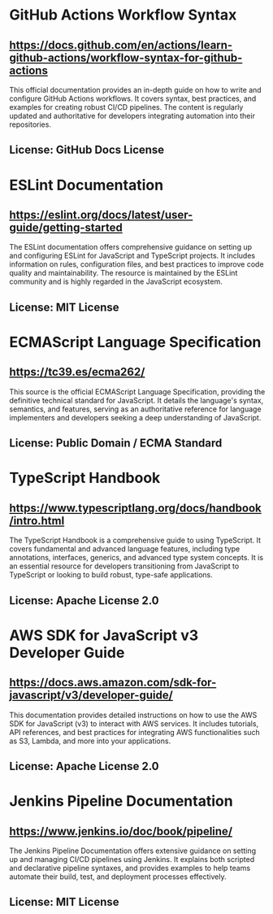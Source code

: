 # GitHub Actions Workflow Syntax
## https://docs.github.com/en/actions/learn-github-actions/workflow-syntax-for-github-actions
This official documentation provides an in-depth guide on how to write and configure GitHub Actions workflows. It covers syntax, best practices, and examples for creating robust CI/CD pipelines. The content is regularly updated and authoritative for developers integrating automation into their repositories.
## License: GitHub Docs License

# ESLint Documentation
## https://eslint.org/docs/latest/user-guide/getting-started
The ESLint documentation offers comprehensive guidance on setting up and configuring ESLint for JavaScript and TypeScript projects. It includes information on rules, configuration files, and best practices to improve code quality and maintainability. The resource is maintained by the ESLint community and is highly regarded in the JavaScript ecosystem.
## License: MIT License

# ECMAScript Language Specification
## https://tc39.es/ecma262/
This source is the official ECMAScript Language Specification, providing the definitive technical standard for JavaScript. It details the language's syntax, semantics, and features, serving as an authoritative reference for language implementers and developers seeking a deep understanding of JavaScript.
## License: Public Domain / ECMA Standard

# TypeScript Handbook
## https://www.typescriptlang.org/docs/handbook/intro.html
The TypeScript Handbook is a comprehensive guide to using TypeScript. It covers fundamental and advanced language features, including type annotations, interfaces, generics, and advanced type system concepts. It is an essential resource for developers transitioning from JavaScript to TypeScript or looking to build robust, type-safe applications.
## License: Apache License 2.0

# AWS SDK for JavaScript v3 Developer Guide
## https://docs.aws.amazon.com/sdk-for-javascript/v3/developer-guide/
This documentation provides detailed instructions on how to use the AWS SDK for JavaScript (v3) to interact with AWS services. It includes tutorials, API references, and best practices for integrating AWS functionalities such as S3, Lambda, and more into your applications.
## License: Apache License 2.0

# Jenkins Pipeline Documentation
## https://www.jenkins.io/doc/book/pipeline/
The Jenkins Pipeline Documentation offers extensive guidance on setting up and managing CI/CD pipelines using Jenkins. It explains both scripted and declarative pipeline syntaxes, and provides examples to help teams automate their build, test, and deployment processes effectively.
## License: MIT License
